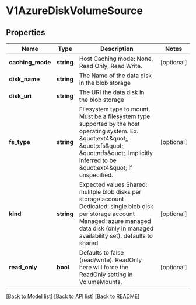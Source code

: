 # V1AzureDiskVolumeSource

## Properties
Name | Type | Description | Notes
------------ | ------------- | ------------- | -------------
**caching_mode** | **string** | Host Caching mode: None, Read Only, Read Write. | [optional] 
**disk_name** | **string** | The Name of the data disk in the blob storage | 
**disk_uri** | **string** | The URI the data disk in the blob storage | 
**fs_type** | **string** | Filesystem type to mount. Must be a filesystem type supported by the host operating system. Ex. \&quot;ext4\&quot;, \&quot;xfs\&quot;, \&quot;ntfs\&quot;. Implicitly inferred to be \&quot;ext4\&quot; if unspecified. | [optional] 
**kind** | **string** | Expected values Shared: mulitple blob disks per storage account  Dedicated: single blob disk per storage account  Managed: azure managed data disk (only in managed availability set). defaults to shared | [optional] 
**read_only** | **bool** | Defaults to false (read/write). ReadOnly here will force the ReadOnly setting in VolumeMounts. | [optional] 

[[Back to Model list]](../README.md#documentation-for-models) [[Back to API list]](../README.md#documentation-for-api-endpoints) [[Back to README]](../README.md)


